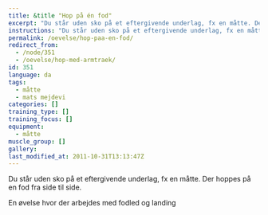 ```yaml
---
title: &title "Hop på én fod"
excerpt: "Du står uden sko på et eftergivende underlag, fx en måtte. Der hoppes på en fod fra side til side."
instructions: "Du står uden sko på et eftergivende underlag, fx en måtte. Der hoppes på en fod fra side til side."
permalink: /oevelse/hop-paa-en-fod/
redirect_from:
  - /node/351
  - /oevelse/hop-med-armtraek/
id: 351
language: da
tags:
  - måtte
  - mats mejdevi
categories: []
training_type: [] 
training_focus: []
equipment:
  - måtte
muscle_group: []
gallery:
last_modified_at: 2011-10-31T13:13:47Z
---
```


 Du står uden sko på et eftergivende underlag, fx en måtte. Der hoppes på en fod fra side til side.

En øvelse hvor der arbejdes med fodled og landing
